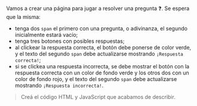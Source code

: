 Vamos a crear una página para jugar a resolver una pregunta :question:. Se espera que la misma:

- tenga dos `span` el primero con una pregunta, o adivinanza, el segundo inicialmente estará vacío;
- tenga tres botones con posibles respuestas;
- al clickear la respuesta correcta, el botón debe ponerse de color verde, y el texto del segundo `span` debe actualizarse mostrando `¡Respuesta correcta!`;
- si se clickea una respuesta incorrecta, se debe  mostrar el botón con la respuesta correcta con un color de fondo verde y los otros dos con un color de fondo rojo, y el texto del segundo `span` debe actualizarse mostrando `¡Respuesta incorrecta!`.

> Creá el código HTML y JavaScript que acabamos de describir.